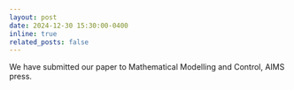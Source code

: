 ```yaml
---
layout: post
date: 2024-12-30 15:30:00-0400
inline: true
related_posts: false
---
```


We have submitted our paper to Mathematical Modelling and Control, AIMS press.
